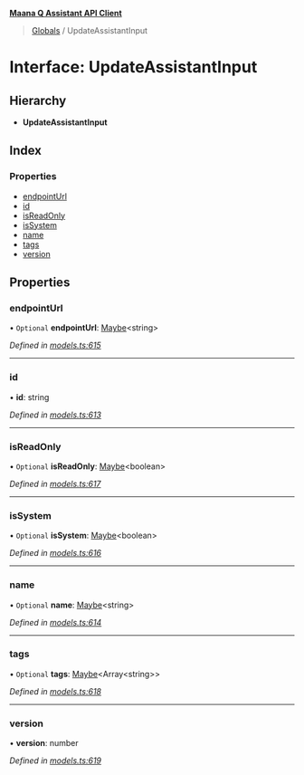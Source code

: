 **[Maana Q Assistant API Client](../README.md)**

> [Globals](../README.md) / UpdateAssistantInput

# Interface: UpdateAssistantInput

## Hierarchy

* **UpdateAssistantInput**

## Index

### Properties

* [endpointUrl](updateassistantinput.md#endpointurl)
* [id](updateassistantinput.md#id)
* [isReadOnly](updateassistantinput.md#isreadonly)
* [isSystem](updateassistantinput.md#issystem)
* [name](updateassistantinput.md#name)
* [tags](updateassistantinput.md#tags)
* [version](updateassistantinput.md#version)

## Properties

### endpointUrl

• `Optional` **endpointUrl**: [Maybe](../README.md#maybe)\<string>

*Defined in [models.ts:615](https://github.com/maana-io/q-assistant-client/blob/18eccdb/src/models.ts#L615)*

___

### id

•  **id**: string

*Defined in [models.ts:613](https://github.com/maana-io/q-assistant-client/blob/18eccdb/src/models.ts#L613)*

___

### isReadOnly

• `Optional` **isReadOnly**: [Maybe](../README.md#maybe)\<boolean>

*Defined in [models.ts:617](https://github.com/maana-io/q-assistant-client/blob/18eccdb/src/models.ts#L617)*

___

### isSystem

• `Optional` **isSystem**: [Maybe](../README.md#maybe)\<boolean>

*Defined in [models.ts:616](https://github.com/maana-io/q-assistant-client/blob/18eccdb/src/models.ts#L616)*

___

### name

• `Optional` **name**: [Maybe](../README.md#maybe)\<string>

*Defined in [models.ts:614](https://github.com/maana-io/q-assistant-client/blob/18eccdb/src/models.ts#L614)*

___

### tags

• `Optional` **tags**: [Maybe](../README.md#maybe)\<Array\<string>>

*Defined in [models.ts:618](https://github.com/maana-io/q-assistant-client/blob/18eccdb/src/models.ts#L618)*

___

### version

•  **version**: number

*Defined in [models.ts:619](https://github.com/maana-io/q-assistant-client/blob/18eccdb/src/models.ts#L619)*
